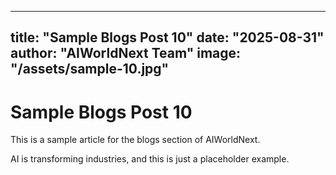 
---
title: "Sample Blogs Post 10"
date: "2025-08-31"
author: "AIWorldNext Team"
image: "/assets/sample-10.jpg"
---

# Sample Blogs Post 10

This is a sample article for the blogs section of AIWorldNext.

AI is transforming industries, and this is just a placeholder example.
